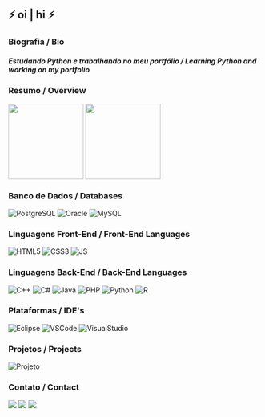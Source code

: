 ## ⚡ oi | hi ⚡  

### Biografia / Bio

##### Estudando Python e trabalhando no meu portfólio / Learning Python and working on my portfolio

### Resumo / Overview 

<p align="left">
<img height="150em" src="https://github-readme-stats.vercel.app/api?username=pittalaranjeira&include_all_commits=true&count_private=true&show_icons=true&theme=dark&title_color=0000c2&bg_color=0a0a0a&border_color=0000c2&text_color=ffffff&icon_color=0000c2" align = "center"/>
<img height="150em" src="https://github-readme-stats.vercel.app/api/top-langs?username=pittalaranjeira&show_icons=true&locale=en&layout=compact&theme=dark&title_color=0000c2&bg_color=0a0a0a&border_color=0000c2&text_color=ffffff&icon_color=0000c2" align = "center"/>
</p>

### Banco de Dados / Databases
		
![PostgreSQL](https://img.shields.io/badge/PostgreSQL-316192?style=for-the-badge&logo=postgresql&logoColor=white)
![Oracle](https://img.shields.io/badge/Oracle-F80000?style=for-the-badge&logo=Oracle&logoColor=white)
![MySQL](https://img.shields.io/badge/MySQL-005C84?style=for-the-badge&logo=mysql&logoColor=white)
<br>

### Linguagens Front-End / Front-End Languages

![HTML5](https://img.shields.io/badge/HTML5-E34F26?style=for-the-badge&logo=html5&logoColor=white)
![CSS3](https://img.shields.io/badge/CSS3-1572B6?style=for-the-badge&logo=css3&logoColor=white)
![JS](https://img.shields.io/badge/JavaScript-323330?style=for-the-badge&logo=javascript&logoColor=F7DF1E)
<br>

### Linguagens Back-End / Back-End Languages

![C++](https://img.shields.io/badge/C%2B%2B-00599C?style=for-the-badge&logo=c%2B%2B&logoColor=white)
![C#](https://img.shields.io/badge/C%23-239120?style=for-the-badge&logo=c-sharp&logoColor=white)
![Java](https://img.shields.io/badge/Java-ED8B00?style=for-the-badge&logo=java&logoColor=white)
![PHP](https://img.shields.io/badge/PHP-777BB4?style=for-the-badge&logo=php&logoColor=white)
![Python](https://img.shields.io/badge/Python-FFD43B?style=for-the-badge&logo=python&logoColor=blue)
![R](https://img.shields.io/badge/R-276DC3?style=for-the-badge&logo=r&logoColor=white)
<br>

### Plataformas / IDE's
		
![Eclipse](https://img.shields.io/badge/Eclipse-2C2255?style=for-the-badge&logo=eclipse&logoColor=white)
![VSCode](https://img.shields.io/badge/VSCode-0078D4?style=for-the-badge&logo=visual%20studio%20code&logoColor=white)
![VisualStudio](https://img.shields.io/badge/Visual_Studio-5C2D91?style=for-the-badge&logo=visual%20studio&logoColor=white)
<br>

### Projetos / Projects

![Projeto](https://github-readme-stats.vercel.app/api/pin/?username=pittalaranjeira&repo=python-automacao&theme=dark&title_color=0000c2&bg_color=0a0a0a&border_color=0000c2&text_color=ffffff&icon_color=0000c2)
<br>

### Contato / Contact

<a href="https://instagram.com/pittalaranjeira" target="_blank"><img src="https://img.shields.io/badge/-Instagram-%23E4405F?style=for-the-badge&logo=instagram&logoColor=white" target="_blank"></a>
<a href = "mailto:pittalaranjeira@gmail.com"><img src="https://img.shields.io/badge/-Gmail-%23333?style=for-the-badge&logo=gmail&logoColor=white" target="_blank"></a>
<a href="https://www.linkedin.com/in/pittalaranjeira" target="_blank"><img src="https://img.shields.io/badge/-LinkedIn-%230077B5?style=for-the-badge&logo=linkedin&logoColor=white" target="_blank"></a>
